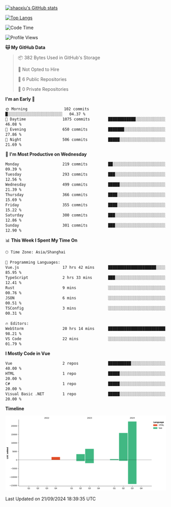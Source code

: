[![shaoxiu's GitHub stats](https://github-readme-stats.vercel.app/api?username=shaoxiu&count_private=true&show_icons=true)](https://github.com/anuraghazra/github-readme-stats)

[![Top Langs](https://github-readme-stats.vercel.app/api/top-langs/?username=shaoxiu&layout=compact)](https://github.com/anuraghazra/github-readme-stats)


<!--START_SECTION:waka-->
![Code Time](http://img.shields.io/badge/Code%20Time-55%20hrs%2057%20mins-blue)

![Profile Views](http://img.shields.io/badge/Profile%20Views-32-blue)

**🐱 My GitHub Data** 

> 📦 382 Bytes Used in GitHub's Storage 
 > 
> 🚫 Not Opted to Hire
 > 
> 📜 6 Public Repositories 
 > 
> 🔑 0 Private Repositories 
 > 
**I'm an Early 🐤** 

```text
🌞 Morning                102 commits         █░░░░░░░░░░░░░░░░░░░░░░░░   04.37 % 
🌆 Daytime                1075 commits        ████████████░░░░░░░░░░░░░   46.08 % 
🌃 Evening                650 commits         ███████░░░░░░░░░░░░░░░░░░   27.86 % 
🌙 Night                  506 commits         █████░░░░░░░░░░░░░░░░░░░░   21.69 % 
```
📅 **I'm Most Productive on Wednesday** 

```text
Monday                   219 commits         ██░░░░░░░░░░░░░░░░░░░░░░░   09.39 % 
Tuesday                  293 commits         ███░░░░░░░░░░░░░░░░░░░░░░   12.56 % 
Wednesday                499 commits         █████░░░░░░░░░░░░░░░░░░░░   21.39 % 
Thursday                 366 commits         ████░░░░░░░░░░░░░░░░░░░░░   15.69 % 
Friday                   355 commits         ████░░░░░░░░░░░░░░░░░░░░░   15.22 % 
Saturday                 300 commits         ███░░░░░░░░░░░░░░░░░░░░░░   12.86 % 
Sunday                   301 commits         ███░░░░░░░░░░░░░░░░░░░░░░   12.90 % 
```


📊 **This Week I Spent My Time On** 

```text
🕑︎ Time Zone: Asia/Shanghai

💬 Programming Languages: 
Vue.js                   17 hrs 42 mins      █████████████████████░░░░   85.95 % 
TypeScript               2 hrs 33 mins       ███░░░░░░░░░░░░░░░░░░░░░░   12.41 % 
Rust                     9 mins              ░░░░░░░░░░░░░░░░░░░░░░░░░   00.76 % 
JSON                     6 mins              ░░░░░░░░░░░░░░░░░░░░░░░░░   00.51 % 
TSConfig                 3 mins              ░░░░░░░░░░░░░░░░░░░░░░░░░   00.31 % 

🔥 Editors: 
WebStorm                 20 hrs 14 mins      █████████████████████████   98.21 % 
VS Code                  22 mins             ░░░░░░░░░░░░░░░░░░░░░░░░░   01.79 % 
```

**I Mostly Code in Vue** 

```text
Vue                      2 repos             ██████████░░░░░░░░░░░░░░░   40.00 % 
HTML                     1 repo              █████░░░░░░░░░░░░░░░░░░░░   20.00 % 
C#                       1 repo              █████░░░░░░░░░░░░░░░░░░░░   20.00 % 
Visual Basic .NET        1 repo              █████░░░░░░░░░░░░░░░░░░░░   20.00 % 
```



**Timeline**

![Lines of Code chart](https://raw.githubusercontent.com/shaoxiu/shaoxiu/main/assets/bar_graph.png)


 Last Updated on 21/09/2024 18:39:35 UTC
<!--END_SECTION:waka-->
